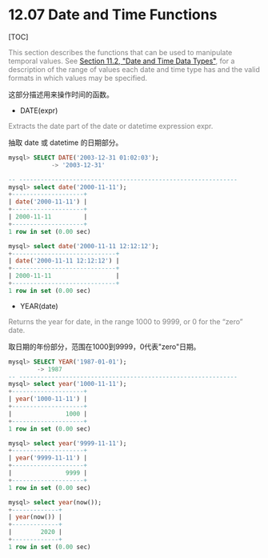 # 12.07 Date and Time Functions

[TOC]

<font color="grey">This section describes the functions that can be used to manipulate temporal values. See [Section 11.2, "Date and Time Data Types"](https://dev.mysql.com/doc/refman/8.0/en/date-and-time-types.html), for a description of the range of values each date and time type has and the valid formats in which values may be specified.</font>

这部分描述用来操作时间的函数。



- DATE(expr)

<font color="grey">Extracts the date part of the date or datetime expression expr.</font>

抽取 date 或 datetime 的日期部分。

```sql
mysql> SELECT DATE('2003-12-31 01:02:03');
	        -> '2003-12-31'

-- -------------------------------------------------------------	        
mysql> select date('2000-11-11');
+--------------------+
| date('2000-11-11') |
+--------------------+
| 2000-11-11         |
+--------------------+
1 row in set (0.00 sec)

mysql> select date('2000-11-11 12:12:12');
+-----------------------------+
| date('2000-11-11 12:12:12') |
+-----------------------------+
| 2000-11-11                  |
+-----------------------------+
1 row in set (0.00 sec)
```

- YEAR(date)

<font color="grey">Returns the year for date, in the range 1000 to 9999, or 0 for the “zero” date.</font>

取日期的年份部分，范围在1000到9999，0代表"zero"日期。

```sql
mysql> SELECT YEAR('1987-01-01');
        -> 1987
-- -------------------------------------------------------------	        
mysql> select year('1000-11-11');
+--------------------+
| year('1000-11-11') |
+--------------------+
|               1000 |
+--------------------+
1 row in set (0.00 sec)

mysql> select year('9999-11-11');    
+--------------------+
| year('9999-11-11') |
+--------------------+
|               9999 |
+--------------------+
1 row in set (0.00 sec)

mysql> select year(now());
+-------------+
| year(now()) |
+-------------+
|        2020 |
+-------------+
1 row in set (0.00 sec)
```